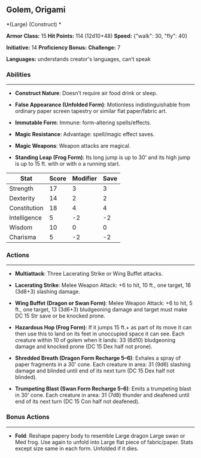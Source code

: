 ## Golem, Origami
*(Large) (Construct) *

**Armor Class:** 15
**Hit Points:** 114 (12d10+48)
**Speed:** {"walk": 30, "fly": 40}

**Initiative:** 14
**Proficiency Bonus:**
**Challenge:** 7

**Languages:** understands creator's languages, can’t speak

### Abilities
 --- 
- **Construct Nature**: Doesn’t require air food drink or sleep.

- **False Appearance (Unfolded Form)**: Motionless indistinguishable from ordinary paper screen tapestry or similar flat paper/fabric art.

- **Immutable Form**: Immune: form-altering spells/effects.

- **Magic Resistance**: Advantage: spell/magic effect saves.

- **Magic Weapons**: Weapon attacks are magical.

- **Standing Leap (Frog Form)**: Its long jump is up to 30' and its high jump is up to 15 ft. with or with o a running start.



| Stat | Score | Modifier | Save |
| ---- | ---- | ---- | ---- |
| Strength | 17 | 3 | 3 |
| Dexterity | 14 | 2 | 2 |
| Constitution | 18 | 4 | 4 |
| Intelligence | 5 | -2 | -2 |
| Wisdom | 10 | 0 | 0 |
| Charisma | 5 | -2 | -2 |

### Actions
 --- 
- **Multiattack**: Three Lacerating Strike or Wing Buffet attacks.

- **Lacerating Strike**: Melee Weapon Attack: +6 to hit, 10 ft., one target, 16 (3d8+3) slashing damage.

- **Wing Buffet (Dragon or Swan Form)**: Melee Weapon Attack: +6 to hit, 5 ft., one target, 13 (3d6+3) bludgeoning damage and target must make DC 15 Str save or be knocked prone.

- **Hazardous Hop (Frog Form)**: If it jumps 15 ft.+ as part of its move it can then use this to land on its feet in unoccupied space it can see. Each creature within 10 of golem when it lands: 33 (6d10) bludgeoning damage and knocked prone (DC 15 Dex half not prone).

- **Shredded Breath (Dragon Form Recharge 5–6)**: Exhales a spray of paper fragments in a 30' cone. Each creature in area: 31 (9d6) slashing damage and blinded until end of its next turn (DC 15 Dex half not blinded).

- **Trumpeting Blast (Swan Form Recharge 5–6)**: Emits a trumpeting blast in 30' cone. Each creature in area: 31 (7d8) thunder and deafened until end of its next turn (DC 15 Con half not deafened).

### Bonus Actions
 --- 
- **Fold**: Reshape papery body to resemble Large dragon Large swan or Med frog. Use again to unfold into Large flat piece of fabric/paper. Stats except size same in each form. Unfolded if it dies.

